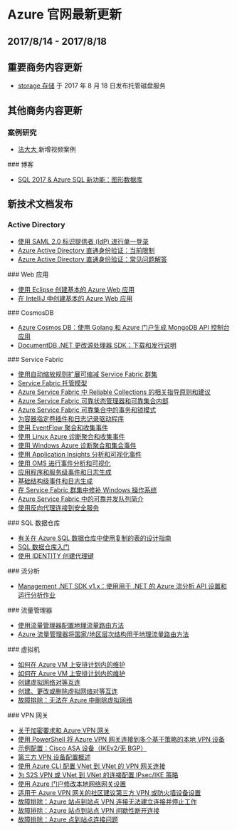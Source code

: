 <properties
	pageTitle="Azure 官网本周更新 | Azure"
    description="Azure 官网本周更新"
    services=""
    documentationCenter=""
    authors=""
    manager=""
    editor=""
    tags=""/>

<tags ms.service="weekly-updates" ms.date="" wacn.date="" wacn.lang="cn"/>

# Azure 官网最新更新

## 2017/8/14 - 2017/8/18
## 重要商务内容更新
<ul>
<li><a id="weekly-updates-8-18_storage" href="/pricing/details/storage/">storage 存储</a> 于 2017 年 8 月 18 日发布托管磁盘服务</li>
</ul>

## 其他商务内容更新
### 案例研究
<ul>
<li><a id="weekly-updates-8-18_fadada"  href="/partnerancasestudy/case-studies/fadada/">法大大 </a>新增视频案例</li>
</ul>
### 博客
<ul>
<li><a href="/blog/2017/08/18/SQL2017AzureSQLNewFunction-GraphicDatabase" id="weekly-updates-8-18_blog-SQL2017AzureSQLNewFunction-GraphicDatabase">SQL 2017 & Azure SQL 新功能：图形数据库</a></li>
</ul>


## 新技术文档发布
### Active Directory
<ul>
<li><a id="weekly-updates-8-18_docs-active-directory-aadconnect-federation-saml-idp" href="//docs.azure.cn/zh-cn/active-directory/connect/active-directory-aadconnect-federation-saml-idp">使用 SAML 2.0 标识提供者 (IdP) 进行单一登录</a></li>
<li><a id="weekly-updates-8-18_docs-active-directory-aadconnect-pass-through-authentication-current-limitations" href="//docs.azure.cn/zh-cn/active-directory/connect/active-directory-aadconnect-pass-through-authentication-current-limitations">Azure Active Directory 直通身份验证：当前限制</a></li>
<li><a id="weekly-updates-8-18_docs-active-directory-aadconnect-pass-through-authentication-faq" href="//docs.azure.cn/zh-cn/active-directory/connect/active-directory-aadconnect-pass-through-authentication-faq">Azure Active Directory 直通身份验证：常见问题解答</a></li>
</ul>
### Web 应用
<ul>
<li><a id="weekly-updates-8-18_docs-app-service-web-eclipse-create-hello-world-web-app" href="//docs.azure.cn/zh-cn/app-service-web/app-service-web-eclipse-create-hello-world-web-app">使用 Eclipse 创建基本的 Azure Web 应用</a></li>
<li><a id="weekly-updates-8-18_docs-app-service-web-intellij-create-hello-world-web-app" href="//docs.azure.cn/zh-cn/app-service-web/app-service-web-intellij-create-hello-world-web-app">在 IntelliJ 中创建基本的 Azure Web 应用</a></li>
</ul>
### CosmosDB
<ul>
<li><a id="weekly-updates-8-18_docs-create-mongodb-golang" href="//docs.azure.cn/zh-cn/cosmos-db/create-mongodb-golang">Azure Cosmos DB：使用 Golang 和 Azure 门户生成 MongoDB API 控制台应用</a></li>
<li><a id="weekly-updates-8-18_docs-documentdb-sdk-dotnet-changefeed" href="//docs.azure.cn/zh-cn/cosmos-db/documentdb-sdk-dotnet-changefeed">DocumentDB .NET 更改源处理器 SDK：下载和发行说明</a></li>
</ul>
### Service Fabric
<ul>
<li><a id="weekly-updates-8-18_docs-service-fabric-cluster-scale-up-down" href="//docs.azure.cn/zh-cn/service-fabric/service-fabric-cluster-scale-up-down">使用自动缩放规则扩展可缩减 Service Fabric 群集</a></li>
<li><a id="weekly-updates-8-18_docs-service-fabric-hosting-model" href="//docs.azure.cn/zh-cn/service-fabric/service-fabric-hosting-model">Service Fabric 托管模型</a></li>
<li><a id="weekly-updates-8-18_docs-service-fabric-reliable-services-reliable-collections-guidelines" href="//docs.azure.cn/zh-cn/service-fabric/service-fabric-reliable-services-reliable-collections-guidelines">Azure Service Fabric 中 Reliable Collections 的相关指导原则和建议</a></li>
<li><a id="weekly-updates-8-18_docs-service-fabric-reliable-services-reliable-collections-internals" href="//docs.azure.cn/zh-cn/service-fabric/service-fabric-reliable-services-reliable-collections-internals">Azure Service Fabric 可靠状态管理器和可靠集合内部</a></li>
<li><a id="weekly-updates-8-18_docs-service-fabric-reliable-services-reliable-collections-transactions-locks" href="//docs.azure.cn/zh-cn/service-fabric/service-fabric-reliable-services-reliable-collections-transactions-locks">Azure Service Fabric 可靠集合中的事务和锁模式</a></li>
<li><a id="weekly-updates-8-18_docs-service-fabric-containers-volume-logging-drivers" href="//docs.azure.cn/zh-cn/service-fabric/service-fabric-containers-volume-logging-drivers">为容器指定卷插件和日志记录驱动程序</a></li>
<li><a id="weekly-updates-8-18_docs-service-fabric-diagnostics-event-aggregation-eventflow" href="//docs.azure.cn/zh-cn/service-fabric/service-fabric-diagnostics-event-aggregation-eventflow">使用 EventFlow 聚合和收集事件</a></li>
<li><a id="weekly-updates-8-18_docs-service-fabric-diagnostics-event-aggregation-lad" href="//docs.azure.cn/zh-cn/service-fabric/service-fabric-diagnostics-event-aggregation-lad">使用 Linux Azure 诊断聚合和收集事件</a></li>
<li><a id="weekly-updates-8-18_docs-service-fabric-diagnostics-event-aggregation-wad" href="//docs.azure.cn/zh-cn/service-fabric/service-fabric-diagnostics-event-aggregation-wad">使用 Windows Azure 诊断聚合和集合事件</a></li>
<li><a id="weekly-updates-8-18_docs-service-fabric-diagnostics-event-analysis-appinsights" href="//docs.azure.cn/zh-cn/service-fabric/service-fabric-diagnostics-event-analysis-appinsights">使用 Application Insights 分析和可视化事件</a></li>
<li><a id="weekly-updates-8-18_docs-service-fabric-diagnostics-event-analysis-oms" href="//docs.azure.cn/zh-cn/service-fabric/service-fabric-diagnostics-event-analysis-oms">使用 OMS 进行事件分析和可视化</a></li>
<li><a id="weekly-updates-8-18_docs-service-fabric-diagnostics-event-generation-app" href="//docs.azure.cn/zh-cn/service-fabric/service-fabric-diagnostics-event-generation-app">应用程序和服务级事件和日志生成</a></li>
<li><a id="weekly-updates-8-18_docs-service-fabric-diagnostics-event-generation-infra" href="//docs.azure.cn/zh-cn/service-fabric/service-fabric-diagnostics-event-generation-infra">基础结构级事件和日志生成</a></li>
<li><a id="weekly-updates-8-18_docs-service-fabric-patch-orchestration-application" href="//docs.azure.cn/zh-cn/service-fabric/service-fabric-patch-orchestration-application">在 Service Fabric 群集中修补 Windows 操作系统</a></li>
<li><a id="weekly-updates-8-18_docs-service-fabric-reliable-services-reliable-concurrent-queue" href="//docs.azure.cn/zh-cn/service-fabric/service-fabric-reliable-services-reliable-concurrent-queue">Azure Service Fabric 中的可靠并发队列简介</a></li>
<li><a id="weekly-updates-8-18_docs-service-fabric-reverseproxy-configure-secure-communication" href="//docs.azure.cn/zh-cn/service-fabric/service-fabric-reverseproxy-configure-secure-communication">使用反向代理连接到安全服务</a></li>
</ul>
### SQL 数据仓库
<ul>
<li><a id="weekly-updates-8-18_docs-design-guidance-for-replicated-tables" href="//docs.azure.cn/zh-cn/sql-data-warehouse/design-guidance-for-replicated-tables">有关在 Azure SQL 数据仓库中使用复制的表的设计指南</a></li>
<li><a id="weekly-updates-8-18_docs-sql-data-warehouse-get-started-tutorial" href="//docs.azure.cn/zh-cn/sql-data-warehouse/sql-data-warehouse-get-started-tutorial">SQL 数据仓库入门</a></li>
<li><a id="weekly-updates-8-18_docs-sql-data-warehouse-tables-identity" href="//docs.azure.cn/zh-cn/sql-data-warehouse/sql-data-warehouse-tables-identity">使用 IDENTITY 创建代理键</a></li>
</ul>
### 流分析
<ul>
<li><a id="weekly-updates-8-18_docs-stream-analytics-dotnet-management-sdk-v1" href="//docs.azure.cn/zh-cn/stream-analytics/stream-analytics-dotnet-management-sdk-v1">Management .NET SDK v1.x：使用用于 .NET 的 Azure 流分析 API 设置和运行分析作业</a></li>
</ul>
### 流量管理器
<ul>
<li><a id="weekly-updates-8-18_docs-traffic-manager-configure-geographic-routing-method" href="//docs.azure.cn/zh-cn/traffic-manager/traffic-manager-configure-geographic-routing-method">使用流量管理器配置地理流量路由方法</a></li>
<li><a id="weekly-updates-8-18_docs-traffic-manager-geographic-regions" href="//docs.azure.cn/zh-cn/traffic-manager/traffic-manager-geographic-regions">Azure 流量管理器将国家/地区层次结构用于地理流量路由方法</a></li>
</ul>
### 虚拟机
<ul>
<li><a id="weekly-updates-8-18_docs-planned-maintenance-schedule" href="//docs.azure.cn/zh-cn/virtual-machines/linux/classic/planned-maintenance-schedule">如何在 Azure VM 上安排计划内的维护</a></li>
<li><a id="weekly-updates-8-18_docs-planned-maintenance-schedule" href="//docs.azure.cn/zh-cn/virtual-machines/windows/classic/planned-maintenance-schedule">如何在 Azure VM 上安排计划内的维护</a></li>
<li><a id="weekly-updates-8-18_docs-virtual-network-create-peering" href="//docs.azure.cn/zh-cn/virtual-network/virtual-network-create-peering">创建虚拟网络对等互连</a></li>
<li><a id="weekly-updates-8-18_docs-virtual-network-manage-peering" href="//docs.azure.cn/zh-cn/virtual-network/virtual-network-manage-peering">创建、更改或删除虚拟网络对等互连</a></li>
<li><a id="weekly-updates-8-18_docs-virtual-network-troubleshoot-cannot-delete-vnet" href="//docs.azure.cn/zh-cn/virtual-network/virtual-network-troubleshoot-cannot-delete-vnet">故障排除：无法在 Azure 中删除虚拟网络</a></li>
</ul>
### VPN 网关
<ul>
<li><a id="weekly-updates-8-18_docs-vpn-gateway-about-compliance-crypto" href="//docs.azure.cn/zh-cn/vpn-gateway/vpn-gateway-about-compliance-crypto">关于加密要求和 Azure VPN 网关</a></li>
<li><a id="weekly-updates-8-18_docs-vpn-gateway-connect-multiple-policybased-rm-ps" href="//docs.azure.cn/zh-cn/vpn-gateway/vpn-gateway-connect-multiple-policybased-rm-ps">使用 PowerShell 将 Azure VPN 网关连接到多个基于策略的本地 VPN 设备</a></li>
<li><a id="weekly-updates-8-18_docs-vpn-gateway-3rdparty-device-config-cisco-asa" href="//docs.azure.cn/zh-cn/vpn-gateway/vpn-gateway-3rdparty-device-config-cisco-asa">示例配置：Cisco ASA 设备（IKEv2/无 BGP）</a></li>
<li><a id="weekly-updates-8-18_docs-vpn-gateway-3rdparty-device-config-overview" href="//docs.azure.cn/zh-cn/vpn-gateway/vpn-gateway-3rdparty-device-config-overview">第三方 VPN 设备配置概述</a></li>
<li><a id="weekly-updates-8-18_docs-vpn-gateway-howto-vnet-vnet-cli" href="//docs.azure.cn/zh-cn/vpn-gateway/vpn-gateway-howto-vnet-vnet-cli">使用 Azure CLI 配置 VNet 到 VNet 的 VPN 网关连接</a></li>
<li><a id="weekly-updates-8-18_docs-vpn-gateway-ipsecikepolicy-rm-powershell" href="//docs.azure.cn/zh-cn/vpn-gateway/vpn-gateway-ipsecikepolicy-rm-powershell">为 S2S VPN 或 VNet 到 VNet 的连接配置 IPsec/IKE 策略</a></li>
<li><a id="weekly-updates-8-18_docs-vpn-gateway-modify-local-network-gateway-portal" href="//docs.azure.cn/zh-cn/vpn-gateway/vpn-gateway-modify-local-network-gateway-portal">使用 Azure 门户修改本地网络网关设置</a></li>
<li><a id="weekly-updates-8-18_docs-vpn-gateway-third-party-settings" href="//docs.azure.cn/zh-cn/vpn-gateway/vpn-gateway-third-party-settings">适用于 Azure VPN 网关的社区建议第三方 VPN 或防火墙设备设置</a></li>
<li><a id="weekly-updates-8-18_docs-vpn-gateway-troubleshoot-site-to-site-cannot-connect" href="//docs.azure.cn/zh-cn/vpn-gateway/vpn-gateway-troubleshoot-site-to-site-cannot-connect">故障排除：Azure 站点到站点 VPN 连接无法建立连接并停止工作</a></li>
<li><a id="weekly-updates-8-18_docs-vpn-gateway-troubleshoot-site-to-site-disconnected-intermittently" href="//docs.azure.cn/zh-cn/vpn-gateway/vpn-gateway-troubleshoot-site-to-site-disconnected-intermittently">故障排除：Azure 站点到站点 VPN 间歇性断开连接</a></li>
<li><a id="weekly-updates-8-18_docs-vpn-gateway-troubleshoot-vpn-point-to-site-connection-problems" href="//docs.azure.cn/zh-cn/vpn-gateway/vpn-gateway-troubleshoot-vpn-point-to-site-connection-problems">故障排除：Azure 点到站点连接问题</a></li>

</ul>
